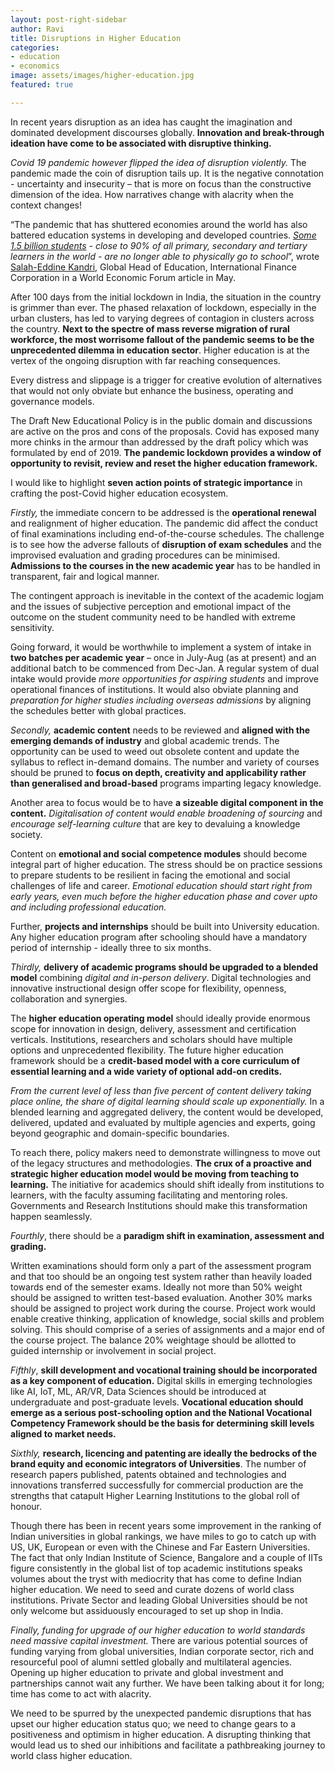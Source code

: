 ```yaml
---
layout: post-right-sidebar
author: Ravi
title: Disruptions in Higher Education
categories:
- education
- economics
image: assets/images/higher-education.jpg
featured: true

---
```

In recent years disruption as an idea has caught the imagination and dominated development discourses globally. **Innovation and break-through ideation have come to be associated with disruptive thinking.**

_Covid 19 pandemic however flipped the idea of disruption violently._ The pandemic made the coin of disruption tails up. It is the negative connotation - uncertainty and insecurity – that is more on focus than the constructive dimension of the idea. How narratives change with alacrity when the context changes!

“The pandemic that has shuttered economies around the world has also battered education systems in developing and developed countries. [_Some 1.5 billion students_](https://www.unicef.org/press-releases/children-increased-risk-harm-online-during-global-covid-19-pandemic) _- close to 90% of all primary, secondary and tertiary learners in the world - are no longer able to physically go to school_”, wrote [Salah-Eddine Kandri](https://www.weforum.org/agenda/authors/salah-eddine-kandri), Global Head of Education, International Finance Corporation in a World Economic Forum article in May.

After 100 days from the initial lockdown in India, the situation in the country is grimmer than ever. The phased relaxation of lockdown, especially in the urban clusters, has led to varying degrees of contagion in clusters across the country. **Next to the spectre of mass reverse migration of rural workforce, the most worrisome fallout of the pandemic seems to be the unprecedented dilemma in education sector**. Higher education is at the vertex of the ongoing disruption with far reaching consequences.

Every distress and slippage is a trigger for creative evolution of alternatives that would not only obviate but enhance the business, operating and governance models.

The Draft New Educational Policy is in the public domain and discussions are active on the pros and cons of the proposals. Covid has exposed many more chinks in the armour than addressed by the draft policy which was formulated by end of 2019. **The pandemic lockdown provides a window of opportunity to revisit, review and reset the higher education framework.**

I would like to highlight **seven action points of strategic importance** in crafting the post-Covid higher education ecosystem.

_Firstly,_ the immediate concern to be addressed is the **operational renewal** and realignment of higher education. The pandemic did affect the conduct of final examinations including end-of-the-course schedules. The challenge is to see how the adverse fallouts of **disruption of exam schedules** and the improvised evaluation and grading procedures can be minimised. **Admissions to the courses in the new academic year** has to be handled in transparent, fair and logical manner.

The contingent approach is inevitable in the context of the academic logjam and the issues of subjective perception and emotional impact of the outcome on the student community need to be handled with extreme sensitivity.

Going forward, it would be worthwhile to implement a system of intake in **two batches per academic year** – once in July-Aug (as at present) and an additional batch to be commenced from Dec-Jan. A regular system of dual intake would provide _more opportunities for aspiring students_ and improve operational finances of institutions. It would also obviate planning and _preparation for higher studies including overseas admissions_ by aligning the schedules better with global practices.

_Secondly,_ **academic content** needs to be reviewed and **aligned with the emerging demands of industry** and global academic trends. The opportunity can be used to weed out obsolete content and update the syllabus to reflect in-demand domains. The number and variety of courses should be pruned to **focus on depth, creativity and applicability rather than generalised and broad-based** programs imparting legacy knowledge.

Another area to focus would be to have **a sizeable digital component in the content.** _Digitalisation of content would enable broadening of sourcing_ and _encourage self-learning culture_ that are key to devaluing a knowledge society.

Content on **emotional and social competence modules** should become integral part of higher education. The stress should be on practice sessions to prepare students to be resilient in facing the emotional and social challenges of life and career. _Emotional education should start right from early years, even much before the higher education phase and cover upto and including professional education._

Further, **projects and internships** should be built into University education. Any higher education program after schooling should have a mandatory period of internship - ideally three to six months.

_Thirdly,_ **delivery of academic programs should be upgraded to a blended model** combining _digital and in-person delivery_. Digital technologies and innovative instructional design offer scope for flexibility, openness, collaboration and synergies.

The **higher education operating model** should ideally provide enormous scope for innovation in design, delivery, assessment and certification verticals. Institutions, researchers and scholars should have multiple options and unprecedented flexibility. The future higher education framework should be a **credit-based model with a core curriculum of essential learning and a wide variety of optional add-on credits.**

_From the current level of less than five percent of content delivery taking place online, the share of digital learning should scale up exponentially._ In a blended learning and aggregated delivery, the content would be developed, delivered, updated and evaluated by multiple agencies and experts,  going beyond geographic and domain-specific boundaries.

To reach there, policy makers need to demonstrate willingness to move out of the legacy structures and methodologies. **The crux of a proactive and strategic higher education model would be moving from teaching to learning.** The initiative for academics should shift ideally from institutions to learners, with the faculty assuming facilitating and mentoring roles. Governments and Research Institutions should make this transformation happen seamlessly.

_Fourthly_, there should be a **paradigm shift in examination, assessment and grading.** 

Written examinations should form only a part of the assessment program and that too should be an ongoing test system rather than heavily loaded towards end of the semester exams. Ideally not more than 50% weight should be assigned to written test-based evaluation. Another 30% marks should be assigned to project work during the course. Project work would enable creative thinking, application of knowledge, social skills and problem solving. This should comprise of a series of assignments and a major end of the course project. The balance 20% weightage should be allotted to guided internship or involvement in social project.

_Fifthly_, **skill development and vocational training should be incorporated as a key component of education.** Digital skills in emerging technologies like AI, IoT, ML, AR/VR, Data Sciences should be introduced  at undergraduate and post-graduate levels. **Vocational education should emerge as a serious post-schooling option and the National Vocational Competency Framework should be the basis for determining skill levels aligned to market needs.**

_Sixthly,_ **research, licencing and patenting are ideally the bedrocks of the brand equity and economic integrators of Universities**. The number of research papers published, patents obtained and technologies and innovations transferred successfully for commercial production are the strengths that catapult Higher Learning Institutions to the global roll of honour.

Though there has been in recent years some improvement in the ranking of Indian universities in global rankings, we have miles to go to catch up with US, UK, European or even with the Chinese and Far Eastern Universities. The fact that only Indian Institute of Science, Bangalore and a couple of IITs figure consistently in the global list of top academic institutions speaks volumes about the tryst with mediocrity that has come to define Indian higher education. We need to seed and curate dozens of world class institutions. Private Sector and leading Global Universities should be not only welcome but assiduously encouraged to set up shop in India.

_Finally, funding for upgrade of our higher education to world standards need massive capital investment._ There are various potential sources of funding varying from global universities, Indian corporate sector, rich and resourceful pool of alumni settled globally and multilateral agencies. Opening up higher education to private and global investment and partnerships cannot wait any further. We have been talking about it for long; time has come to act with alacrity.

We need to be spurred by the unexpected pandemic disruptions that has upset our higher education status quo; we need to change gears to a positiveness and optimism in higher education. A disrupting thinking that would lead us to shed our inhibitions and facilitate a pathbreaking journey to world class higher education.